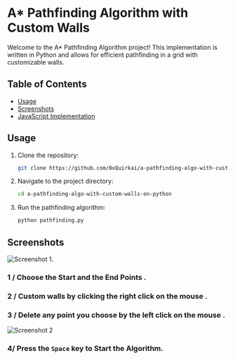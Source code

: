
# A* Pathfinding Algorithm with Custom Walls

Welcome to the A* Pathfinding Algorithm project! This implementation is written in Python and allows for efficient pathfinding in a grid with customizable walls.

## Table of Contents
- [Usage](#usage)
- [Screenshots](#screenshots)
- [JavaScript Implementation](#javascript-implementation)

## Usage

1. Clone the repository:

    ```bash
    git clone https://github.com/0xQuirkai/a-pathfinding-algo-with-custom-walls-on-python.git
    ```

2. Navigate to the project directory:

    ```bash
    cd a-pathfinding-algo-with-custom-walls-on-python
    ```

3. Run the pathfinding algorithm:

    ```bash
    python pathfinding.py
    ```

## Screenshots

![Screenshot 1](https://i.ibb.co/LC6Bq2G/Capture2.png).


### 1 / Choose the Start and the End Points .

### 2 / Custom walls by clicking the right click on the mouse .

### 3 / Delete any point you choose by the left click on the mouse .

![Screenshot 2](https://i.ibb.co/LC6Bq2G/Capture2.png)

### 4/ Press the `Space` key to Start the Algorithm.


